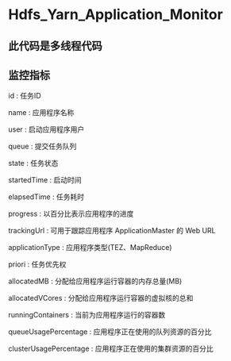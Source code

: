 # Hdfs_Yarn_Application_Monitor

## 此代码是多线程代码

## 监控指标
id : 任务ID

name : 应用程序名称

user : 启动应用程序用户

queue : 提交任务队列

state : 任务状态

startedTime : 启动时间

elapsedTime : 任务耗时

progress : 以百分比表示应用程序的进度

trackingUrl : 可用于跟踪应用程序 ApplicationMaster 的 Web URL

applicationType : 应用程序类型(TEZ、MapReduce)

priori : 任务优先权

allocatedMB : 分配给应用程序运行容器的内存总量(MB)

allocatedVCores : 分配给应用程序运行容器的虚拟核的总和

runningContainers : 当前为应用程序运行的容器数

queueUsagePercentage : 应用程序正在使用的队列资源的百分比

clusterUsagePercentage : 应用程序正在使用的集群资源的百分比
